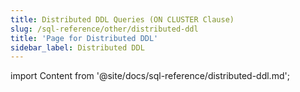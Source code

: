 ```yaml
---
title: Distributed DDL Queries (ON CLUSTER Clause)
slug: /sql-reference/other/distributed-ddl
title: 'Page for Distributed DDL'
sidebar_label: Distributed DDL
---
```


import Content from '@site/docs/sql-reference/distributed-ddl.md';

<Content/>
